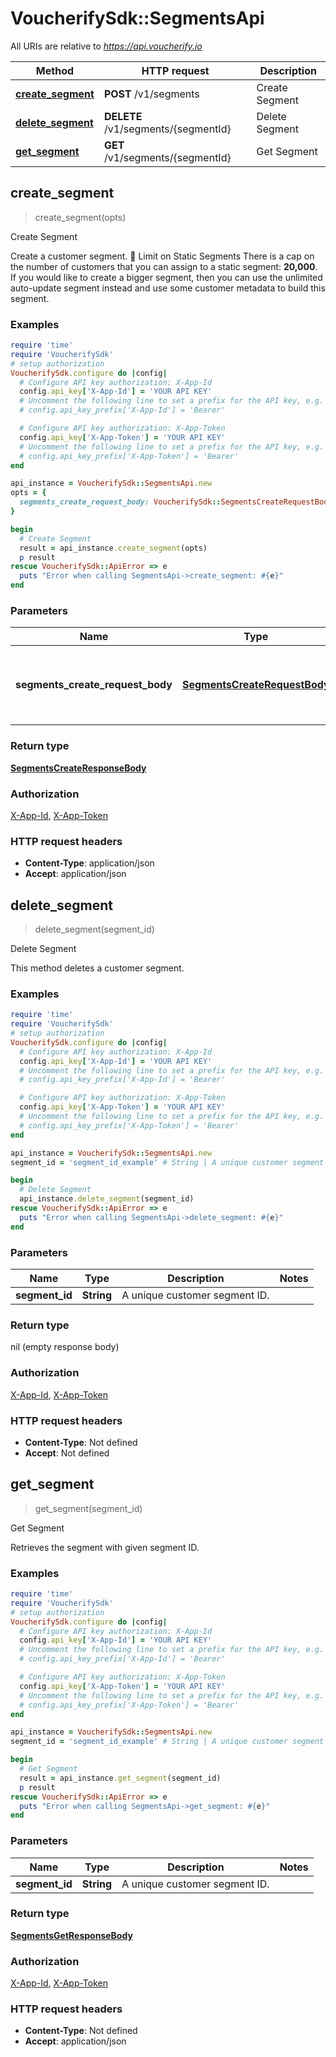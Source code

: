 # VoucherifySdk::SegmentsApi

All URIs are relative to *https://api.voucherify.io*

| Method | HTTP request | Description |
| ------ | ------------ | ----------- |
| [**create_segment**](SegmentsApi.md#create_segment) | **POST** /v1/segments | Create Segment |
| [**delete_segment**](SegmentsApi.md#delete_segment) | **DELETE** /v1/segments/{segmentId} | Delete Segment |
| [**get_segment**](SegmentsApi.md#get_segment) | **GET** /v1/segments/{segmentId} | Get Segment |


## create_segment

> <SegmentsCreateResponseBody> create_segment(opts)

Create Segment

Create a customer segment.  🚧 Limit on Static Segments  There is a cap on the number of customers that you can assign to a static segment: **20,000**. If you would like to create a bigger segment, then you can use the unlimited auto-update segment instead and use some customer metadata to build this segment.

### Examples

```ruby
require 'time'
require 'VoucherifySdk'
# setup authorization
VoucherifySdk.configure do |config|
  # Configure API key authorization: X-App-Id
  config.api_key['X-App-Id'] = 'YOUR API KEY'
  # Uncomment the following line to set a prefix for the API key, e.g. 'Bearer' (defaults to nil)
  # config.api_key_prefix['X-App-Id'] = 'Bearer'

  # Configure API key authorization: X-App-Token
  config.api_key['X-App-Token'] = 'YOUR API KEY'
  # Uncomment the following line to set a prefix for the API key, e.g. 'Bearer' (defaults to nil)
  # config.api_key_prefix['X-App-Token'] = 'Bearer'
end

api_instance = VoucherifySdk::SegmentsApi.new
opts = {
  segments_create_request_body: VoucherifySdk::SegmentsCreateRequestBody.new # SegmentsCreateRequestBody | Specify the boundary conditions for the customer segment.
}

begin
  # Create Segment
  result = api_instance.create_segment(opts)
  p result
rescue VoucherifySdk::ApiError => e
  puts "Error when calling SegmentsApi->create_segment: #{e}"
end
```

### Parameters

| Name | Type | Description | Notes |
| ---- | ---- | ----------- | ----- |
| **segments_create_request_body** | [**SegmentsCreateRequestBody**](SegmentsCreateRequestBody.md) | Specify the boundary conditions for the customer segment. | [optional] |

### Return type

[**SegmentsCreateResponseBody**](SegmentsCreateResponseBody.md)

### Authorization

[X-App-Id](../README.md#X-App-Id), [X-App-Token](../README.md#X-App-Token)

### HTTP request headers

- **Content-Type**: application/json
- **Accept**: application/json


## delete_segment

> delete_segment(segment_id)

Delete Segment

This method deletes a customer segment.

### Examples

```ruby
require 'time'
require 'VoucherifySdk'
# setup authorization
VoucherifySdk.configure do |config|
  # Configure API key authorization: X-App-Id
  config.api_key['X-App-Id'] = 'YOUR API KEY'
  # Uncomment the following line to set a prefix for the API key, e.g. 'Bearer' (defaults to nil)
  # config.api_key_prefix['X-App-Id'] = 'Bearer'

  # Configure API key authorization: X-App-Token
  config.api_key['X-App-Token'] = 'YOUR API KEY'
  # Uncomment the following line to set a prefix for the API key, e.g. 'Bearer' (defaults to nil)
  # config.api_key_prefix['X-App-Token'] = 'Bearer'
end

api_instance = VoucherifySdk::SegmentsApi.new
segment_id = 'segment_id_example' # String | A unique customer segment ID.

begin
  # Delete Segment
  api_instance.delete_segment(segment_id)
rescue VoucherifySdk::ApiError => e
  puts "Error when calling SegmentsApi->delete_segment: #{e}"
end
```

### Parameters

| Name | Type | Description | Notes |
| ---- | ---- | ----------- | ----- |
| **segment_id** | **String** | A unique customer segment ID. |  |

### Return type

nil (empty response body)

### Authorization

[X-App-Id](../README.md#X-App-Id), [X-App-Token](../README.md#X-App-Token)

### HTTP request headers

- **Content-Type**: Not defined
- **Accept**: Not defined


## get_segment

> <SegmentsGetResponseBody> get_segment(segment_id)

Get Segment

Retrieves the segment with given segment ID.

### Examples

```ruby
require 'time'
require 'VoucherifySdk'
# setup authorization
VoucherifySdk.configure do |config|
  # Configure API key authorization: X-App-Id
  config.api_key['X-App-Id'] = 'YOUR API KEY'
  # Uncomment the following line to set a prefix for the API key, e.g. 'Bearer' (defaults to nil)
  # config.api_key_prefix['X-App-Id'] = 'Bearer'

  # Configure API key authorization: X-App-Token
  config.api_key['X-App-Token'] = 'YOUR API KEY'
  # Uncomment the following line to set a prefix for the API key, e.g. 'Bearer' (defaults to nil)
  # config.api_key_prefix['X-App-Token'] = 'Bearer'
end

api_instance = VoucherifySdk::SegmentsApi.new
segment_id = 'segment_id_example' # String | A unique customer segment ID.

begin
  # Get Segment
  result = api_instance.get_segment(segment_id)
  p result
rescue VoucherifySdk::ApiError => e
  puts "Error when calling SegmentsApi->get_segment: #{e}"
end
```

### Parameters

| Name | Type | Description | Notes |
| ---- | ---- | ----------- | ----- |
| **segment_id** | **String** | A unique customer segment ID. |  |

### Return type

[**SegmentsGetResponseBody**](SegmentsGetResponseBody.md)

### Authorization

[X-App-Id](../README.md#X-App-Id), [X-App-Token](../README.md#X-App-Token)

### HTTP request headers

- **Content-Type**: Not defined
- **Accept**: application/json

